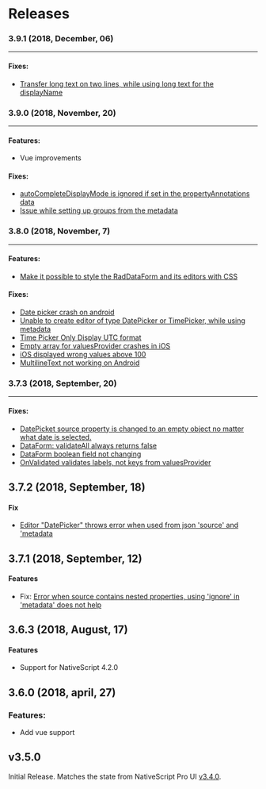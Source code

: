 # Releases

### 3.9.1 (2018, December, 06)
-------------------------------

#### Fixes:
- [Transfer long text on two lines, while using long text for the displayName](https://github.com/telerik/nativescript-ui-feedback/issues/299)


### 3.9.0 (2018, November, 20)
-------------------------------

#### Features:
- Vue improvements

#### Fixes:
- [autoCompleteDisplayMode is ignored if set in the propertyAnnotations data](https://github.com/telerik/nativescript-ui-feedback/issues/921)
- [Issue while setting up groups from the metadata](https://github.com/telerik/nativescript-ui-feedback/issues/216)

### 3.8.0 (2018, November, 7)
-------------------------------

#### Features:
- [Make it possible to style the RadDataForm and its editors with CSS](https://github.com/telerik/nativescript-ui-feedback/issues/841)

#### Fixes:
- [Date picker crash on android](https://github.com/telerik/nativescript-ui-feedback/issues/871)
- [Unable to create editor of type DatePicker or TimePicker, while using metadata](https://github.com/telerik/nativescript-ui-feedback/issues/218)
- [Time Picker Only Display UTC format](https://github.com/telerik/nativescript-ui-feedback/issues/533)
- [Empty array for valuesProvider crashes in iOS](https://github.com/telerik/nativescript-ui-feedback/issues/862)
- [iOS displayed wrong values above 100](https://github.com/telerik/nativescript-ui-feedback/issues/177)
- [MultilineText not working on Android](https://github.com/telerik/nativescript-ui-feedback/issues/877)


### 3.7.3 (2018, September, 20)
-------------------------------

#### Fixes:

- [DatePicket source property is changed to an empty object no matter what date is selected.](https://github.com/telerik/nativescript-ui-feedback/issues/834)
- [DataForm: validateAll always returns false](https://github.com/telerik/nativescript-ui-feedback/issues/843)
- [DataForm boolean field not changing](https://github.com/telerik/nativescript-ui-feedback/issues/625)
- [OnValidated validates labels, not keys from valuesProvider](https://github.com/telerik/nativescript-ui-feedback/issues/797)


## 3.7.2 (2018, September, 18)
#### Fix

- [Editor "DatePicker" throws error when used from json 'source' and 'metadata](https://github.com/telerik/nativescript-ui-feedback/issues/834)

## 3.7.1 (2018, September, 12)
#### Features

- Fix: [Error when source contains nested properties, using 'ignore' in 'metadata' does not help](https://github.com/telerik/nativescript-ui-feedback/issues/831)


## 3.6.3 (2018, August, 17)
#### Features

- Support for NativeScript 4.2.0

## 3.6.0 (2018, april, 27)
### Features:
- Add vue support



## v3.5.0

Initial Release. Matches the state from NativeScript Pro UI [v3.4.0](http://docs.telerik.com/devtools/nativescript-ui/release-notes#release-notes-340).

